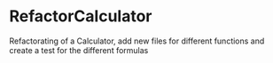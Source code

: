 # RefactorCalculator

Refactorating of a Calculator, add new files for different functions and create a test for the different formulas
